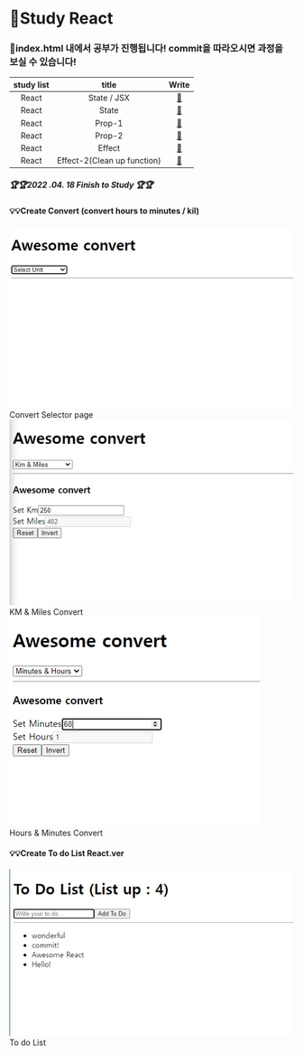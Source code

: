 # 🙌Study React

### 👀index.html 내에서 공부가 진행됩니다! commit을 따라오시면 과정을 보실 수 있습니다!

| study list |            title            |                                                      Write                                                       |
| :--------: | :-------------------------: | :--------------------------------------------------------------------------------------------------------------: |
|   React    |         State / JSX         | <a href="https://github.com/Y00NMIN/Nomad-React-MovieWeb/commit/f1044ca55335afffdd26e2d690c0413f5616f9d1">📄</a> |
|   React    |            State            | <a href="https://github.com/Y00NMIN/Nomad-React-MovieWeb/commit/7dce3b32f6f71d02bed875ec2b358351fe93afc1">📄</a> |
|   React    |           Prop-1            | <a href="https://github.com/Y00NMIN/Nomad-React-MovieWeb/commit/23968afb910ce08b501fcb0461d308a777a96563">📄</a> |
|   React    |           Prop-2            | <a href="https://github.com/Y00NMIN/Nomad-React-MovieWeb/commit/e44545b0e172fa1aeee9117503c6cf62f6e0ffad">📄</a> |
|   React    |           Effect            | <a href="https://github.com/Y00NMIN/Nomad-React-MovieWeb/commit/6e97a04d25ccd6577bdad8eaf2518f5f5de2becf">📄</a> |
|   React    | Effect-2(Clean up function) | <a href="https://github.com/Y00NMIN/Nomad-React-MovieWeb/commit/32e590620ee2777b5674e274cd8005762eb2f926">📄</a> |

##### 🏆🏆2022 .04. 18 Finish to Study 🏆🏆

#### 💡💡Create Convert (convert hours to minutes / kil)

![Convert Selector page](ProjectImg/convert3.png)
Convert Selector page
![KM & Miles Convert](ProjectImg/convert1.png)  
KM & Miles Convert
![Hours & Minutes Convert](ProjectImg/convert2.png)  
Hours & Minutes Convert

#### 💡💡Create To do List React.ver

![To do list](ProjectImg/todo.png)  
To do List
